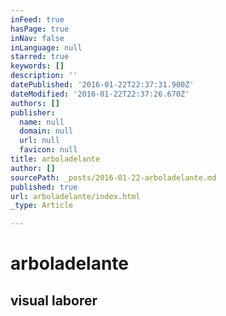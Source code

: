 ```yaml
---
inFeed: true
hasPage: true
inNav: false
inLanguage: null
starred: true
keywords: []
description: ''
datePublished: '2016-01-22T22:37:31.900Z'
dateModified: '2016-01-22T22:37:26.670Z'
authors: []
publisher:
  name: null
  domain: null
  url: null
  favicon: null
title: arboladelante
author: []
sourcePath: _posts/2016-01-22-arboladelante.md
published: true
url: arboladelante/index.html
_type: Article

---
```

# arboladelante

## visual laborer